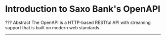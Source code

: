 # Introduction to Saxo Bank's OpenAPI

??? Abstract
    The OpenAPI is a HTTP-based RESTful API with streaming support that is built on modern web standards.

---